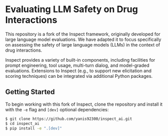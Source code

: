 # Evaluating LLM Safety on Drug Interactions


This repository is a fork of the Inspect framework, originally developed for large language model evaluations. We have adapted it to focus specifically on assessing the safety of large language models (LLMs) in the context of drug interactions.

Inspect provides a variety of built-in components, including facilities for prompt engineering, tool usage, multi-turn dialog, and model-graded evaluations. Extensions to Inspect (e.g., to support new elicitation and scoring techniques) can be integrated via additional Python packages.

## Getting Started

To begin working with this fork of Inspect, clone the repository and install it with the `-e` flag and `[dev]` optional dependencies:

```bash
$ git clone https://github.com/yanis92300/inspect_ai.git
$ cd inspect_ai
$ pip install -e ".[dev]"

